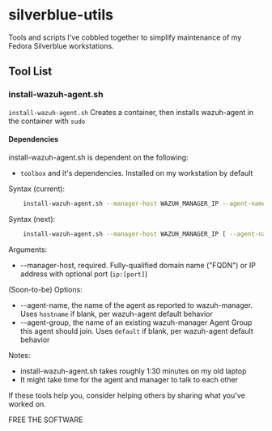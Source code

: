 # silverblue-utils

Tools and scripts I've cobbled together to simplify maintenance of my Fedora Silverblue workstations.

## Tool List

### install-wazuh-agent.sh

`install-wazuh-agent.sh` Creates a container, then installs wazuh-agent in the container with `sudo`

#### Dependencies

install-wazuh-agent.sh is dependent on the following:

* `toolbox` and it's dependencies. Installed on my workstation by default

Syntax (current):
  
  ```bash
      install-wazuh-agent.sh --manager-host WAZUH_MANAGER_IP --agent-name WAZUH_AGENT_NAME --agent-group WAZUH_AGENT_GROUP
  ```

Syntax (next):

  ```bash
      install-wazuh-agent.sh --manager-host WAZUH_MANAGER_IP [ --agent-name WAZUH_AGENT_NAME --agent-group WAZUH_AGENT_GROUP ]
  ```

Arguments:

  * --manager-host, required. Fully-qualified domain name ("FQDN") or IP address with optional port (`ip:[port]`)

(Soon-to-be) Options:

  * --agent-name, the name of the agent as reported to wazuh-manager. Uses `hostname` if blank, per wazuh-agent default behavior
  * --agent-group, the name of an existing wazuh-manager Agent Group this agent should join. Uses `default` if blank, per wazuh-agent default behavior

Notes:

  * install-wazuh-agent.sh takes roughly 1:30 minutes on my old laptop
  * It might take time for the agent and manager to talk to each other

If these tools help you, consider helping others by sharing what you've worked on.

FREE THE SOFTWARE
